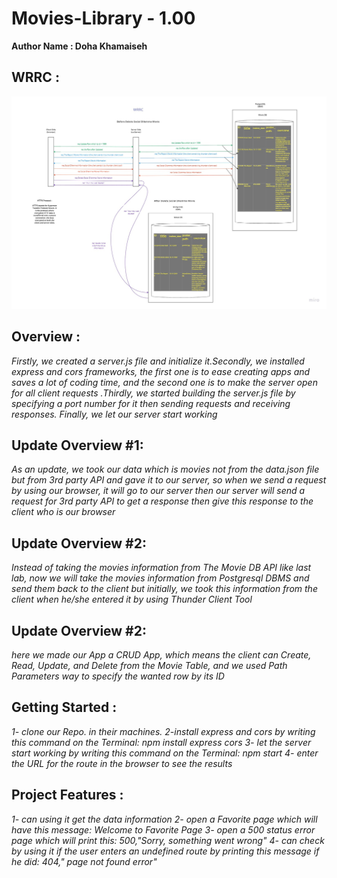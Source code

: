 # Movies-Library - 1.00

**Author Name : Doha Khamaiseh**

## WRRC :
![This is an image](./WRRC4.jpg)

## Overview :
  *Firstly, we created a server.js file and initialize it.Secondly, we installed express and cors frameworks, the first one is to ease creating apps and saves a lot of coding time, and the second one is to make the server open for all client requests .Thirdly, we started building the server.js file by specifying a port number for it then sending requests and receiving responses. Finally, we let our server start working*

## Update Overview #1:
*As an update, we took our data which is movies not from the data.json file but from 3rd  party API and gave it to our server, so when we send a request by using our browser, it will go to our server then our server will send a request for 3rd party API to get a response then give this response to the client who is our browser*

## Update Overview #2:
*Instead of taking the movies information from The Movie DB API like last lab, now  we will take  the movies information from Postgresql DBMS and send them back to the client but initially, we took this information from the client when he/she entered it by using Thunder Client Tool*

## Update Overview #2:
*here we made our App a CRUD App, which means the client can Create,  Read, Update, and Delete from the Movie Table, and we used Path Parameters way to specify the wanted row by its ID*

## Getting Started :
*1- clone our Repo. in their machines. 2-install express and cors by writing this command on the Terminal: npm install express cors 3- let the server start working by writing  this command on the Terminal: npm start 4- enter the URL for the route in the browser to see the results*

## Project Features : 
*1- can using it get the data information 2- open a Favorite page which will have this message: Welcome to Favorite Page 3- open a 500 status error page which will print this:  500,"Sorry, something went wrong" 4- can check by using it if the user enters an undefined route by printing this message if he did:   404," page not found error"*